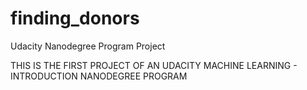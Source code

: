 # finding_donors
Udacity Nanodegree Program Project 

THIS IS THE FIRST PROJECT OF AN UDACITY MACHINE LEARNING - INTRODUCTION NANODEGREE PROGRAM
